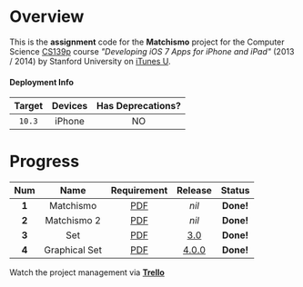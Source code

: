 # Overview
This is the **assignment** code for the **Matchismo** project for the Computer Science [CS139p](http://www.stanford.edu/class/cs193p) course *"Developing iOS 7 Apps for iPhone and iPad"* (2013 / 2014) by Stanford University on [iTunes U](https://itunes.apple.com/us/course/developing-ios-7-apps-for/id733644550).

#### Deployment Info

| Target | Devices | Has Deprecations? |
| :----: | :-----: | :---------------: |
| `10.3` | iPhone  |        NO         |

# Progress
|  Num  |     Name      |               Requirement                |                 Release                  |  Status   |
| :---: | :-----------: | :--------------------------------------: | :--------------------------------------: | :-------: |
| **1** |   Matchismo   | [PDF](https://github.com/jessehao/Matchismo/blob/master/Docs/Developing%20iOS%207%20Apps_%20Assignment%201.pdf) |                  *nil*                   | **Done!** |
| **2** |  Matchismo 2  | [PDF](https://github.com/jessehao/Matchismo/blob/master/Docs/Developing%20iOS%207%20Apps_%20Assignment%202.pdf) |                  *nil*                   | **Done!** |
| **3** |      Set      | [PDF](https://github.com/jessehao/Matchismo/blob/master/Docs/Developing%20iOS%207%20Apps_%20Assignment%203.pdf) | [3.0](https://github.com/jessehao/Matchismo/releases/tag/3.0) | **Done!** |
| **4** | Graphical Set | [PDF](https://github.com/jessehao/Matchismo/blob/master/Docs/Developing%20iOS%207%20Apps_%20Assignment%204.pdf) | [4.0.0](https://github.com/jessehao/Matchismo/releases/tag/4.0.0) | **Done!** |

Watch the project management via [**Trello**](https://trello.com/b/aFZoFPw8)
